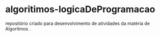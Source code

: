 # algoritimos-logicaDeProgramacao
repositório criado para desenvolvimento de atividades da matéria de Algoritmos .
